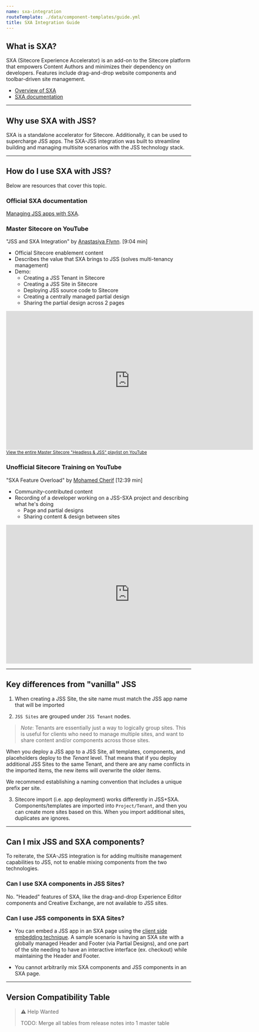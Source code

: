```yaml
---
name: sxa-integration
routeTemplate: ./data/component-templates/guide.yml
title: SXA Integration Guide
---
```


## What is SXA?
SXA (Sitecore Experience Accelerator) is an add-on to the Sitecore platform that empowers Content Authors and minimizes their dependency on developers. Features include drag-and-drop website components and toolbar-driven site management.

- [Overview of SXA](https://www.sitecore.com/products/experience-manager/editing-experience)
- [SXA documentation](https://doc.sitecore.com/developers/sxa/100/sitecore-experience-accelerator/en/index-en.html)

---

## Why use SXA with JSS?
SXA is a standalone accelerator for Sitecore. Additionally, it can be used to supercharge JSS apps. The SXA-JSS integration was built to streamline building and managing multisite scenarios with the JSS technology stack.

---

## How do I use SXA with JSS?
Below are resources that cover this topic.

### Official SXA documentation

[Managing JSS apps with SXA](https://doc.sitecore.com/developers/sxa/100/sitecore-experience-accelerator/en/managing-jss-apps-with-sxa.html).

### Master Sitecore on YouTube

"JSS and SXA Integration" by [Anastasiya Flynn](https://twitter.com/AnastasiyaFlynn).
[9:04 min]
- Official Sitecore enablement content
- Describes the value that SXA brings to JSS (solves multi-tenancy management)
- Demo:
  - Creating a JSS Tenant in Sitecore 
  - Creating a JSS Site in Sitecore
  - Deploying JSS source code to Sitecore
  - Creating a centrally managed partial design
  - Sharing the partial design across 2 pages

<p>
  <iframe width="672" height="378" src="https://www.youtube.com/embed/Ohs3kSIFahw" frameborder="0" allow="accelerometer; encrypted-media; gyroscope; picture-in-picture" allowfullscreen></iframe>
  <small style="display:block">
    <a href="https://www.youtube.com/playlist?list=PL1jJVFm_lGnwZup4L4BjITS2sKr4rpMfI" target="_blank">
      View the entire Master Sitecore "Headless &amp; JSS" playlist on YouTube
    </a>
  </small>
</p>

### Unofficial Sitecore Training on YouTube

"SXA Feature Overload" by [Mohamed Cherif](https://twitter.com/moe_cherif)
[12:39 min] 
- Community-contributed content
- Recording of a developer working on a JSS-SXA project and describing what he's doing
  - Page and partial designs
  - Sharing content & design between sites

<iframe width="672" height="378" src="https://www.youtube.com/embed/-mDAG4BMt5g" frameborder="0" allow="accelerometer; encrypted-media; gyroscope; picture-in-picture" allowfullscreen></iframe>

---

## Key differences from "vanilla" JSS

1. When creating a JSS Site, the site name must match the JSS app name that will be imported

2. `JSS Sites` are grouped under `JSS Tenant` nodes. 
  > *Note*: Tenants are essentially just a way to logically group sites. This is useful for clients who need to manage multiple sites, and want to share content and/or components across those sites.
  
  When you deploy a JSS app to a JSS Site, all templates, components, and placeholders deploy to the *Tenant* level. That means that if you deploy additional JSS Sites to the same Tenant, and there are any name conflicts in the imported items, the new items will overwrite the older items.

  We recommend establishing a naming convention that includes a unique prefix per site.

3. Sitecore import (i.e. app deployment) works differently in JSS+SXA. Components/templates are imported into `Project/Tenant`, and then you can create more sites based on this.  When you import additional sites, duplicates are ignores.

---

## Can I mix JSS and SXA components?
To reiterate, the SXA-JSS integration is for adding multisite management capabilities to JSS, not to enable mixing components from the two technologies.

### Can I use SXA components in JSS Sites?
No. "Headed" features of SXA, like the drag-and-drop Experience Editor components and Creative Exchange, are not available to JSS sites.

### Can I use JSS components in SXA Sites?
- You can embed a JSS app in an SXA page using the [client side embedding technique](/docs/techniques/mvc-integration/client-side-embedding). A sample scenario is having an SXA site with a globally managed Header and Footer (via Partial Designs), and one part of the site needing to have an interactive interface (ex. checkout) while maintaining the Header and Footer.

- You cannot arbitrarily mix SXA components and JSS components in an SXA page.

---

## Version Compatibility Table

> ⚠️ Help Wanted
>
> TODO: Merge all tables from release notes into 1 master table
